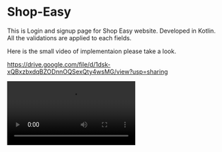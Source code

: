 # Shop-Easy

This is Login and signup page for Shop Easy website. Developed in Kotlin. All the validations are applied to each fields.


Here is the small video of implementaion please take a look.


https://drive.google.com/file/d/1dsk-xQBxzbxdqBZODnnOQSexQty4wsMG/view?usp=sharing


![alt text](ShopEasy.mp4)
